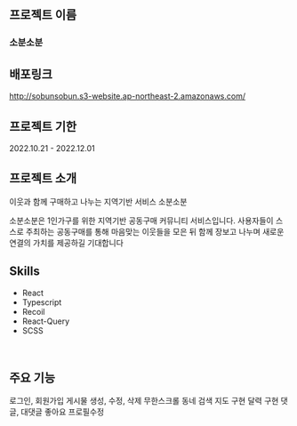 ## 프로젝트 이름
### 소분소분

## 배포링크
http://sobunsobun.s3-website.ap-northeast-2.amazonaws.com/

## 프로젝트 기한
2022.10.21 - 2022.12.01
<br/>

## 프로젝트 소개
이웃과 함께 구매하고 나누는 지역기반 서비스 소분소분

소분소분은 1인가구를 위한 지역기반 공동구매 커뮤니티 서비스입니다.
사용자들이 스스로 주최하는 공동구매를 통해 마음맞는 이웃들을 모은 뒤
함께 장보고 나누며 새로운 연결의 가치를 제공하길 기대합니다
<br/>



## Skills
- React
- Typescript
- Recoil
- React-Query
- SCSS
<br/>

## 주요 기능
로그인, 회원가입
게시물 생성, 수정, 삭제
무한스크롤
동네 검색
지도 구현
달력 구현
댓글, 대댓글
좋아요
프로필수정

